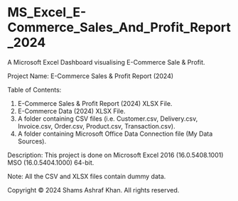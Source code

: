 # MS_Excel_E-Commerce_Sales_And_Profit_Report_2024

A Microsoft Excel Dashboard visualising E-Commerce Sale & Profit.

Project Name: E-Commerce Sales & Profit Report (2024)

Table of Contents:

1. E-Commerce Sales & Profit Report (2024) XLSX File.
2. E-Commerce Data (2024) XLSX File.
3. A folder containing CSV files (i.e. Customer.csv, Delivery.csv, Invoice.csv, Order.csv, Product.csv, Transaction.csv).
4. A folder containing Microsoft Office Data Connection file (My Data Sources).

Description: This project is done on Microsoft Excel 2016 (16.0.5408.1001) MSO (16.0.5404.1000) 64-bit. 

Note: All the CSV and XLSX files contain dummy data.

Copyright © 2024 Shams Ashraf Khan. All rights reserved.
